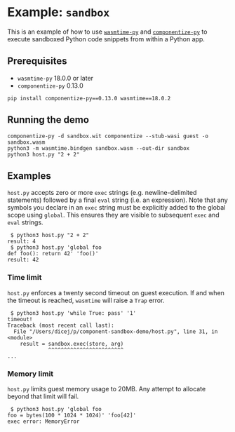 # Example: `sandbox`

This is an example of how to use
[`wasmtime-py`](https://github.com/bytecodealliance/wasmtime-py) and
[`componentize-py`](https://github.com/bytecodealliance/componentize-py) to execute
sandboxed Python code snippets from within a Python app.

## Prerequisites

* `wasmtime-py` 18.0.0 or later
* `componentize-py` 0.13.0

```
pip install componentize-py==0.13.0 wasmtime==18.0.2
```

## Running the demo

```
componentize-py -d sandbox.wit componentize --stub-wasi guest -o sandbox.wasm
python3 -m wasmtime.bindgen sandbox.wasm --out-dir sandbox
python3 host.py "2 + 2"
```

## Examples

`host.py` accepts zero or more `exec` strings (e.g. newline-delimited
statements) followed by a final `eval` string (i.e. an expression).  Note that
any symbols you declare in an `exec` string must be explicitly added to the
global scope using `global`.  This ensures they are visible to subsequent `exec`
and `eval` strings.

```shell-session
 $ python3 host.py "2 + 2"
result: 4
 $ python3 host.py 'global foo
def foo(): return 42' 'foo()'
result: 42
```

### Time limit

`host.py` enforces a twenty second timeout on guest execution.  If and when the
timeout is reached, `wasmtime` will raise a `Trap` error.

```shell-session
 $ python3 host.py 'while True: pass' '1'
timeout!
Traceback (most recent call last):
  File "/Users/dicej/p/component-sandbox-demo/host.py", line 31, in <module>
    result = sandbox.exec(store, arg)
             ^^^^^^^^^^^^^^^^^^^^^^^^
...
```

### Memory limit

`host.py` limits guest memory usage to 20MB.  Any attempt to allocate beyond
that limit will fail.

```shell-session
 $ python3 host.py 'global foo
foo = bytes(100 * 1024 * 1024)' 'foo[42]'
exec error: MemoryError
```
